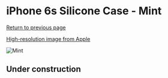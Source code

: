 # iPhone 6s Silicone Case - Mint

[Return to previous page](/iphone_6)

[High-resolution image from Apple](https://store.storeimages.cdn-apple.com/8756/as-images.apple.com/is/MM672?wid=4500&hei=4500&fmt=png)

<div style="width: 512px"><img src="/almost_uncompressed/MM672.webp" alt="Mint"></div>

## Under construction
